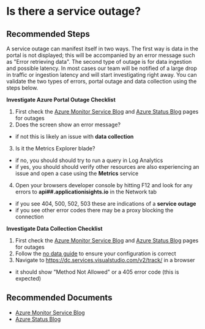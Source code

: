 <properties 
    pageTitle="Is there a service outage?"
    description="Is there a service outage?"
    service="microsoft.insights"
    resource="components"
    articleId="insights_datalatency"
    authors="debugthings"
    ms.author="jamdavi"
    displayOrder="1014"
    selfHelpType="resource"
    productPesIds="15693"
    supportTopicIds="32402638"
    cloudEnvironments="public"
/>
 
# Is there a service outage?

## **Recommended Steps**

A service outage can manifest itself in two ways. The first way is data in the portal is not displayed; this will be accompanied by an error message such as "Error retrieving data". The second type of outage is for data ingestion and possible latency. In most cases our team will be notified of a large drop in traffic or ingestion latency and will start investigating right away. You can validate the two types of errors, portal outage and data collection using the steps below.

**Investigate Azure Portal Outage Checklist**<br>

1. First check the [Azure Monitor Service Blog](https://techcommunity.microsoft.com/t5/Azure-Monitor-Status/bg-p/AzureMonitorStatusBlog) and [Azure Status Blog](https://status.azure.com/en-us/status) pages for outages
2. Does the screen show an error message?
  * if not this is likely an issue with **data collection**
3. Is it the Metrics Explorer blade?
  * if no, you should should try to run a query in Log Analytics
  * if yes, you should should verify other resources are also experiencing an issue and open a case using the **Metrics** service
4. Open your browsers developer console by hitting F12 and look for any errors to **api##.applicationisights.io** in the Network tab
  * if you see 404, 500, 502, 503 these are indications of a **service outage**
  * if you see other error codes there may be a proxy blocking the connection

**Investigate Data Collection Checklist**<br>

1. First check the [Azure Monitor Service Blog](https://techcommunity.microsoft.com/t5/Azure-Monitor-Status/bg-p/AzureMonitorStatusBlog) and [Azure Status Blog](https://status.azure.com/en-us/status) pages for outages
2. Follow the [no data guide](https://docs.microsoft.com/azure/azure-monitor/app/asp-net-troubleshoot-no-data) to ensure your configuration is correct
3. Navigate to https://dc.services.visualstudio.com/v2/track/ in a browser
  * it should show "Method Not Allowed" or a 405 error code (this is expected)


## **Recommended Documents**

* [Azure Monitor Service Blog](https://techcommunity.microsoft.com/t5/Azure-Monitor-Status/bg-p/AzureMonitorStatusBlog)<br>
* [Azure Status Blog](https://status.azure.com/en-us/status)<br>
